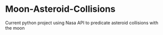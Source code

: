 # Moon-Asteroid-Collisions
Current python project using Nasa API to predicate asteroid collisions with the moon 
